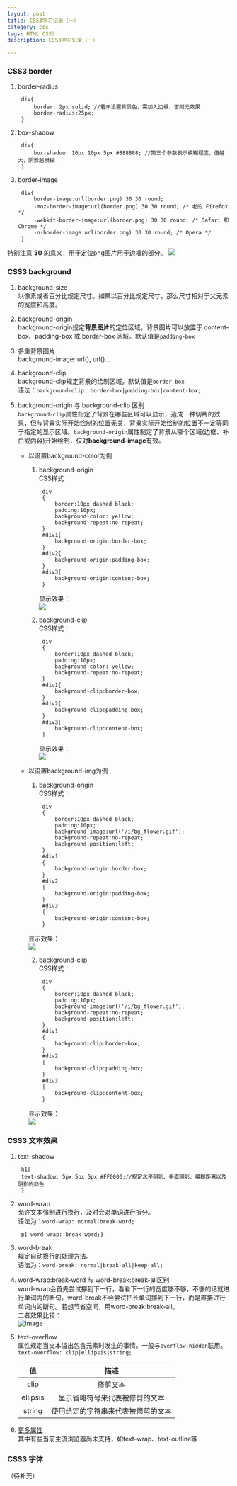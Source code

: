 ```yaml
---
layout: post
title: CSS3学习记录（一）
category: css
tags: HTML CSS3 
description: CSS3学习记录（一）

---
```


### CSS3 border

1. border-radius

		div{
			border: 2px solid; //若未设置背景色，需加入边框，否则无效果
			border-radius:25px;
		}

2. box-shadow

		div{
			box-shadow: 10px 10px 5px #888888; //第三个参数表示模糊程度，值越大，阴影越模糊
		}

3. border-image
		
		div{
			border-image:url(border.png) 30 30 round;
			-moz-border-image:url(border.png) 30 30 round; /* 老的 Firefox */
			-webkit-border-image:url(border.png) 30 30 round; /* Safari 和 Chrome */
			-o-border-image:url(border.png) 30 30 round; /* Opera */
		}  

特别注意 **30** 的意义，用于定位png图片用于边框的部分。
![](http://i.imgur.com/0kWctUX.png)


### CSS3 background

1. background-size  
	以像素或者百分比规定尺寸。如果以百分比规定尺寸，那么尺寸相对于父元素的宽度和高度。

2. background-origin  
	background-origin规定**背景图片**的定位区域。背景图片可以放置于 content-box、padding-box 或 border-box 区域。默认值是`padding-box`

3. 多重背景图片  
	background-image: url(), url()...
	
4. background-clip  
	background-clip规定背景的绘制区域。默认值是`border-box`  
	语法：`background-clip: border-box|padding-box|content-box;`

5. background-origin 与 background-clip 区别  
	`background-clip`属性指定了背景在哪些区域可以显示，造成一种切片的效果，但与背景实际开始绘制的位置无关，背景实际开始绘制的位置不一定等同于指定的显示区域。`background-origin`属性制定了背景从哪个区域(边框、补白或内容)开始绘制，仅对**background-image**有效。
	- 以设置background-color为例
		1. background-origin  
			CSS样式：
				
				div
				{
					border:10px dashed black;
					padding:10px;
					background-color: yellow;
					background-repeat:no-repeat;
				}
				#div1{
					background-origin:border-box;
				}
				#div2{
					background-origin:padding-box;
				}
				#div3{
					background-origin:content-box;
				}

			显示效果：  
![](http://i.imgur.com/JuHpwfp.png)

		2. background-clip  
			CSS样式：
				
				div
				{
					border:10px dashed black;
					padding:10px;
					background-color: yellow;
					background-repeat:no-repeat;
				}
				#div1{
					background-clip:border-box;
				}
				#div2{
					background-clip:padding-box;
				}
				#div3{
					background-clip:content-box;
				}

			显示效果：  
![](http://i.imgur.com/f0YY03A.png)

	- 以设置background-img为例
		1. background-origin  
			CSS样式：

				div
				{
					border:10px dashed black;
					padding:10px;
					background-image:url('/i/bg_flower.gif');
					background-repeat:no-repeat;
					background-position:left;
				}
				#div1
				{
					background-origin:border-box;
				}
				#div2
				{
					background-origin:padding-box;
				}
				#div3
				{
					background-origin:content-box;
				}


		显示效果：  
![](http://i.imgur.com/6AEtweB.png)

		2. background-clip  
			CSS样式：

				div
				{
					border:10px dashed black;
					padding:10px;
					background-image:url('/i/bg_flower.gif');
					background-repeat:no-repeat;
					background-position:left;
				}
				#div1
				{
					background-clip:border-box;
				}
				#div2
				{
					background-clip:padding-box;
				}
				#div3
				{
					background-clip:content-box;
				}
				
		显示效果：  
![](http://i.imgur.com/jY2LMLk.png)

### CSS3 文本效果

1. text-shadow
		
		h1{
		text-shadow: 5px 5px 5px #FF0000;//规定水平阴影、垂直阴影、模糊距离以及阴影的颜色
		}  

2. word-wrap  
	允许文本强制进行换行，及时会对单词进行拆分。  
	语法为：`word-wrap: normal|break-word;`

		p{ word-wrap: break-word;}
		
3. word-break  
	规定自动换行的处理方法。  
	语法为：`word-break: normal|break-all|keep-all;`
	
4. word-wrap:break-word 与 word-break:break-all区别  
	word-wrap会首先尝试挪到下一行，看看下一行的宽度够不够，不够的话就进行单词内的断句。word-break不会尝试把长单词挪到下一行，而是直接进行单词内的断句。若想节省空间，用word-break:break-all。  
	二者效果比较：  
	![image](http://int64ago.qiniudn.com/u6bnk62zqia4i.png)
	
5. text-overflow  
	属性规定当文本溢出包含元素时发生的事情。一般与`overflow:hidden`联用。  
	`text-overflow: clip|ellipsis|string;` 
	 
	| 值     | 描述          | 
	| :----------: |:-------------:|  
	| clip      | 修剪文本  |  
	| ellipsis   | 显示省略符号来代表被修剪的文本   |  
	| string  |使用给定的字符串来代表被修剪的文本    |


3. [更多属性](http://www.w3school.com.cn/css3/css3_text_effect.asp)  
其中有些当前主流浏览器尚未支持，如text-wrap、text-outline等

### CSS3 字体  
（待补充）